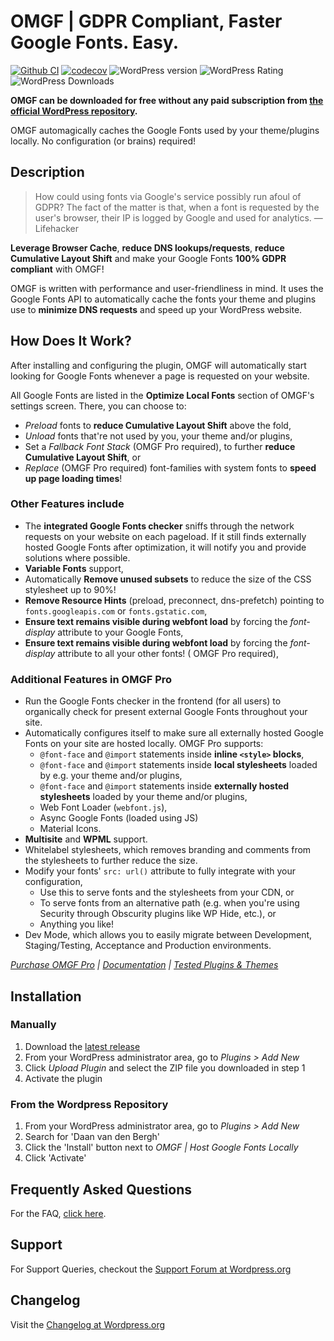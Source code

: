 # OMGF | GDPR Compliant, Faster Google Fonts. Easy.

[![Github CI](https://github.com/Dan0sz/host-webfonts-locally/actions/workflows/tests.yml/badge.svg)](https://github.com/Dan0sz/host-webfonts-locally/actions/workflows/tests.yml) [![codecov](https://codecov.io/gh/Dan0sz/host-webfonts-locally/graph/badge.svg?token=VNS22P8ZH2)](https://codecov.io/gh/Dan0sz/host-webfonts-locally) ![WordPress version](https://img.shields.io/wordpress/plugin/v/host-webfonts-local.svg) ![WordPress Rating](https://img.shields.io/wordpress/plugin/r/host-webfonts-local.svg) ![WordPress Downloads](https://img.shields.io/wordpress/plugin/dt/host-webfonts-local.svg)

**OMGF can be downloaded for free without any paid subscription
from [the official WordPress repository](https://wordpress.org/plugins/host-webfonts-local/).**

OMGF automagically caches the Google Fonts used by your theme/plugins locally. No configuration (or brains) required!

## Description

> How could using fonts via Google's service possibly run afoul of GDPR? The fact of the matter is that, when a font is
> requested by the user's
> browser, their IP is logged by Google and used for analytics.
> — Lifehacker

**Leverage Browser Cache**, **reduce DNS lookups/requests**, **reduce Cumulative Layout Shift** and make your Google
Fonts **100% GDPR compliant**
with OMGF!

OMGF is written with performance and user-friendliness in mind. It uses the Google Fonts API to automatically cache the
fonts your theme and plugins
use to **minimize DNS requests** and speed up your WordPress website.

## How Does It Work?

After installing and configuring the plugin, OMGF will automatically start looking for Google Fonts whenever a page is
requested on your website.

All Google Fonts are listed in the **Optimize Local Fonts** section of OMGF's settings screen. There, you can choose to:

- _Preload_ fonts to **reduce Cumulative Layout Shift** above the fold,
- _Unload_ fonts that're not used by you, your theme and/or plugins,
- Set a _Fallback Font Stack_ (OMGF Pro required), to further **reduce Cumulative Layout Shift**, or
- _Replace_ (OMGF Pro required) font-families with system fonts to **speed up page loading times**!

### Other Features include

- The **integrated Google Fonts checker** sniffs through the network requests on your website on each pageload. If it
  still finds externally hosted Google Fonts after optimization, it will notify you and provide solutions where
  possible.
- **Variable Fonts** support,
- Automatically **Remove unused subsets** to reduce the size of the CSS stylesheet up to 90%!
- **Remove Resource Hints** (preload, preconnect, dns-prefetch) pointing to `fonts.googleapis.com` or
  `fonts.gstatic.com`,
- **Ensure text remains visible during webfont load** by forcing the _font-display_ attribute to your Google Fonts,
- **Ensure text remains visible during webfont load** by forcing the _font-display_ attribute to all your other fonts! (
  OMGF Pro required),

### Additional Features in OMGF Pro

- Run the Google Fonts checker in the frontend (for all users) to organically check for present external Google Fonts
  throughout your site.
- Automatically configures itself to make sure all externally hosted Google Fonts on your site are hosted locally. OMGF
  Pro supports:
	- `@font-face` and `@import` statements inside **inline `<style>` blocks**,
	- `@font-face` and `@import` statements inside **local stylesheets** loaded by e.g. your theme and/or plugins,
	- `@font-face` and `@import` statements inside **externally hosted stylesheets** loaded by your theme and/or
	  plugins,
	- Web Font Loader (`webfont.js`),
	- Async Google Fonts (loaded using JS)
	- Material Icons.
- **Multisite** and **WPML** support.
- Whitelabel stylesheets, which removes branding and comments from the stylesheets to further reduce the size.
- Modify your fonts' `src: url()` attribute to fully integrate with your configuration,
	- Use this to serve fonts and the stylesheets from your CDN, or
	- To serve fonts from an alternative path (e.g. when you're using Security through Obscurity plugins like WP Hide,
	  etc.), or
	- Anything you like!
- Dev Mode, which allows you to easily migrate between Development, Staging/Testing, Acceptance and Production
  environments.

_[Purchase OMGF Pro](https://daan.dev/wordpress/omgf-pro/) | [Documentation](https://daan.dev/docs/omgf-pro/) | [Tested Plugins & Themes](https://daan.dev/docs/omgf-pro/tested-themes-plugins/)_

## Installation

### Manually

1. Download
   the [latest release](https://github.com/Dan0sz/host-webfonts-locally/releases/latest/download/host-webfonts-local.zip)
2. From your WordPress administrator area, go to _Plugins > Add New_
3. Click _Upload Plugin_ and select the ZIP file you downloaded in step 1
4. Activate the plugin

### From the Wordpress Repository

1. From your WordPress administrator area, go to _Plugins > Add New_
2. Search for 'Daan van den Bergh'
3. Click the 'Install' button next to _OMGF | Host Google Fonts Locally_
4. Click 'Activate'

## Frequently Asked Questions

For the FAQ, [click here](https://daan.dev/docs/omgf-pro-faq).

## Support

For Support Queries, checkout
the [Support Forum at Wordpress.org](https://wordpress.org/support/plugin/host-webfonts-local)

## Changelog

Visit the [Changelog at Wordpress.org](https://wordpress.org/plugins/host-webfonts-local/#developers)
